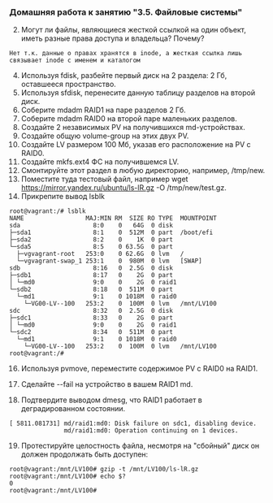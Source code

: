 ### Домашняя работа к занятию "3.5. Файловые системы"

2. Могут ли файлы, являющиеся жесткой ссылкой на один объект, иметь разные права доступа и владельца? Почему?
```
Нет т.к. данные о правах хранятся в inode, а жесткая ссылка лишь связывает inode с именем и каталогом
```
4. Используя fdisk, разбейте первый диск на 2 раздела: 2 Гб, оставшееся пространство.
5. Используя sfdisk, перенесите данную таблицу разделов на второй диск.
6. Соберите mdadm RAID1 на паре разделов 2 Гб.
7. Соберите mdadm RAID0 на второй паре маленьких разделов.
8. Создайте 2 независимых PV на получившихся md-устройствах.
9. Создайте общую volume-group на этих двух PV.
10. Создайте LV размером 100 Мб, указав его расположение на PV с RAID0.
11. Создайте mkfs.ext4 ФС на получившемся LV.
12. Смонтируйте этот раздел в любую директорию, например, /tmp/new.
13. Поместите туда тестовый файл, например wget https://mirror.yandex.ru/ubuntu/ls-lR.gz -O /tmp/new/test.gz.
14. Прикрепите вывод lsblk
```
root@vagrant:/# lsblk
NAME                 MAJ:MIN RM  SIZE RO TYPE  MOUNTPOINT
sda                    8:0    0   64G  0 disk
├─sda1                 8:1    0  512M  0 part  /boot/efi
├─sda2                 8:2    0    1K  0 part
└─sda5                 8:5    0 63.5G  0 part
  ├─vgvagrant-root   253:0    0 62.6G  0 lvm   /
  └─vgvagrant-swap_1 253:1    0  980M  0 lvm   [SWAP]
sdb                    8:16   0  2.5G  0 disk
├─sdb1                 8:17   0    2G  0 part
│ └─md0                9:0    0    2G  0 raid1
└─sdb2                 8:18   0  511M  0 part
  └─md1                9:1    0 1018M  0 raid0
    └─VG00-LV--100   253:2    0  100M  0 lvm   /mnt/LV100
sdc                    8:32   0  2.5G  0 disk
├─sdc1                 8:33   0    2G  0 part
│ └─md0                9:0    0    2G  0 raid1
└─sdc2                 8:34   0  511M  0 part
  └─md1                9:1    0 1018M  0 raid0
    └─VG00-LV--100   253:2    0  100M  0 lvm   /mnt/LV100
root@vagrant:/#
```
16. Используя pvmove, переместите содержимое PV с RAID0 на RAID1.

17. Сделайте --fail на устройство в вашем RAID1 md.

18. Подтвердите выводом dmesg, что RAID1 работает в деградированном состоянии.
```
[ 5811.081731] md/raid1:md0: Disk failure on sdc1, disabling device.
               md/raid1:md0: Operation continuing on 1 devices.
```
19. Протестируйте целостность файла, несмотря на "сбойный" диск он должен продолжать быть доступен:
```
root@vagrant:/mnt/LV100# gzip -t /mnt/LV100/ls-lR.gz
root@vagrant:/mnt/LV100# echo $?
0
root@vagrant:/mnt/LV100#
```
